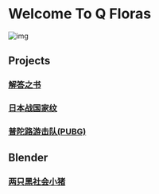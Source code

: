 # Welcome To Q Floras

![img](./res/QFloras.jpg)

## **Projects**

### [**解答之书**](./projects/answers/app/)

### [**日本战国家纹**](https://github.com/KAndQ/Sengoku/)

### [**普陀路游击队(PUBG)**](http://pubg.qxqplant.com/pubg/)

## **Blender**

### [**两只黑社会小猪**](./projects/blender/two_pigs/)
